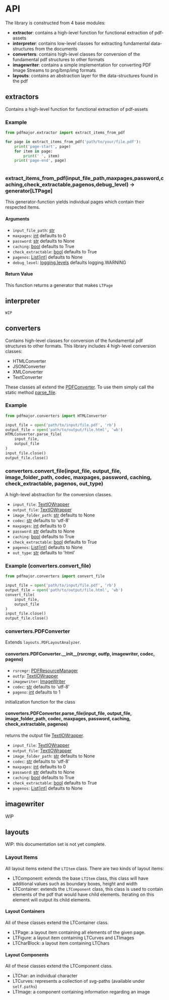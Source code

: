 # API

The library is constructed from 4 base modules:

 * **extractor**: contains a high-level function for functional extraction of pdf-assets
 * **interpreter**: contains low-level classes for extracting fundamental data-structures from the documents
 * **converters**: contains high-level classes for conversion of the fundamental pdf structures to other formats
 * **imagewriter**: contains a simple implementation for converting PDF Image Streams to png/bmp/img formats
 * **layouts**: contains an abstraction layer for the data-structures found in the pdf

## extractors
Contains a high-level function for functional extraction of pdf-assets

### Example
```py
from pdfmajor.extractor import extract_items_from_pdf

for page in extract_items_from_pdf('path/to/your/file.pdf'):
    print('page-start', page)
    for item in page:
        print(' ', item)
    print('page-end', page)
    
```

### extract_items_from_pdf(input_file_path,maxpages,password,caching,check_extractable,pagenos,debug_level) -> generator[LTPage]

This generator-function yields individual pages which contain their respected items.

#### Arguments

- `input_file_path`: [str](str) 
- `maxpages`: [int](#) defaults to 0 
- `password`: [str](#) defaults to None 
- `caching`: [bool](#) defaults to True 
- `check_extractable`: [bool](#) defaults to True
- `pagenos`: [List[int]](#) defaults to None
- `debug_level`: [logging.levels](#https://docs.python.org/3/library/logging.html#levels) defaults logging.WARNING

#### Return Value
This function returns a generator that makes `LTPage`

## interpreter
    WIP

## converters

Contains high-level classes for conversion of the fundamental pdf structures to other formats. This library includes 4 high-level conversion classes:

- HTMLConverter
- JSONConverter
- XMLConverter
- TextConverter

These classes all extend the [PDFConverter](#converters.PDFConverter). To use them simply call the static method [parse_file](#converterspdfconverterparse_fileinput_file-output_file-image_folder_path-codec-maxpages-password-caching-check_extractable-pagenos).

### Example

```py
from pdfmajor.converters import HTMLConverter

input_file = open('path/to/input/file.pdf', 'rb')
output_file = open('path/to/output/file.html', 'wb')
HTMLConverter.parse_file(
    input_file,
    output_file
)
input_file.close()
output_file.close()
```

### converters.convert_file(input_file, output_file, image_folder_path, codec, maxpages, password, caching, check_extractable, pagenos, out_type)

A high-level abstraction for the conversion classes.

- `input_file`: [TextIOWrapper](https://docs.python.org/3/library/io.html#io.TextIOWrapper) 
- `output_file`: [TextIOWrapper](https://docs.python.org/3/library/io.html#io.TextIOWrapper) 
- `image_folder_path`: [str](#) defaults to None
- `codec`: [str](#) defaults to 'utf-8'
- `maxpages`: [int](#) defaults to 0 
- `password`: [str](#) defaults to None 
- `caching`: [bool](#) defaults to True 
- `check_extractable`: [bool](#) defaults to True
- `pagenos`: [List[int]](#) defaults to None
- `out_type`: [str](#) defaults to 'html'

### Example (converters.convert_file)

```py
from pdfmajor.converters import convert_file

input_file = open('path/to/input/file.pdf', 'rb')
output_file = open('path/to/output/file.html', 'wb')
convert_file(
    input_file,
    output_file
)
input_file.close()
output_file.close()
```

### converters.PDFConverter

Extends `layouts.PDFLayoutAnalyzer`.

#### converters.PDFConverter.\_\_init\_\_(rsrcmgr, outfp, imagewriter, codec, pageno)

- `rsrcmgr`: [PDFResourceManager](#interpreter.PDFResourceManager)
- `outfp`: [TextIOWrapper](https://docs.python.org/3/library/io.html#io.TextIOWrapper)
- `imagewriter`: [ImageWriter](#imagewriter.ImageWriter)
- `codec`: [str](#) defaults to 'utf-8'
- `pageno`: [int](#) defaults to 1

initialization function for the class

#### converters.PDFConverter.parse_file(input_file, output_file, image_folder_path, codec, maxpages, password, caching, check_extractable, pagenos)

returns the output file [TextIOWrapper](https://docs.python.org/3/library/io.html#io.TextIOWrapper).

- `input_file`: [TextIOWrapper](https://docs.python.org/3/library/io.html#io.TextIOWrapper) 
- `output_file`: [TextIOWrapper](https://docs.python.org/3/library/io.html#io.TextIOWrapper) 
- `image_folder_path`: [str](#) defaults to None
- `codec`: [str](#) defaults to 'utf-8'
- `maxpages`: [int](#) defaults to 0 
- `password`: [str](#) defaults to None 
- `caching`: [bool](#) defaults to True 
- `check_extractable`: [bool](#) defaults to True
- `pagenos`: [List[int]](#) defaults to None

## imagewriter

WIP 

## layouts

WIP: this documentation set is not yet complete.

### Layout Items

All layout items extend the `LTItem` class. There are two kinds of layout items:

- LTComponent: extends the base `LTItem` class, this class will have additional values such as boundary boxes, height and width
- LTContainer: extends the `LTComponent` class, this class is used to contain elements of the pdf that would have child elements. Iterating on this element will output its child elements.


#### Layout Containers
All of these classes extend the LTContainer class.

- LTPage: a layout item containing all elements of the given page.
- LTFigure: a layout item containing LTCurves and LTImages
- LTCharBlock: a layout item containing LTChars

#### Layout Components
All of these classes extend the LTComponent class.

- LTChar: an individual character
- LTCurves: represents a collection of svg-paths (available under `self.paths`)
- LTImage: a component containing information regarding an image

